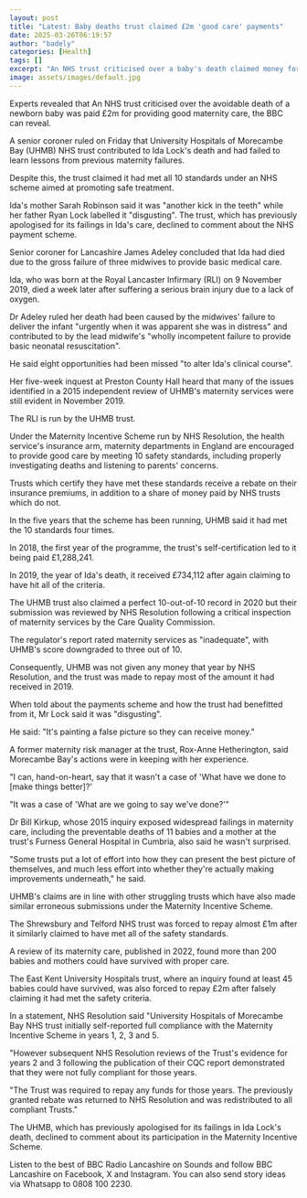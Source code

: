 ```yaml
---
layout: post
title: "Latest: Baby deaths trust claimed £2m 'good care' payments"
date: 2025-03-26T06:19:57
author: "badely"
categories: [Health]
tags: []
excerpt: "An NHS trust criticised over a baby's death claimed money for providing good care, the BBC can reveal."
image: assets/images/default.jpg
---
```


Experts revealed that An NHS trust criticised over the avoidable death of a newborn baby was paid £2m for providing good maternity care, the BBC can reveal.

A senior coroner ruled on Friday that University Hospitals of Morecambe Bay (UHMB) NHS trust contributed to Ida Lock's death and had failed to learn lessons from previous maternity failures.

Despite this, the trust claimed it had met all 10 standards under an NHS scheme aimed at promoting safe treatment.

Ida's mother Sarah Robinson said it was "another kick in the teeth" while her father Ryan Lock labelled it "disgusting". The trust, which has previously apologised for its failings in Ida's care, declined to comment about the NHS payment scheme.

Senior coroner for Lancashire James Adeley concluded that Ida had died due to the gross failure of three midwives to provide basic medical care.

Ida, who was born at the Royal Lancaster Infirmary (RLI) on 9 November 2019, died a week later after suffering a serious brain injury due to a lack of oxygen.

Dr Adeley ruled her death had been caused by the midwives' failure to deliver the infant "urgently when it was apparent she was in distress" and contributed to by the lead midwife's "wholly incompetent failure to provide basic neonatal resuscitation".

He said eight opportunities had been missed "to alter Ida's clinical course".

Her five-week inquest at Preston County Hall heard that many of the issues identified in a 2015 independent review of UHMB's maternity services were still evident in November 2019.

The RLI is run by the UHMB trust.

Under the Maternity Incentive Scheme run by NHS Resolution, the health service's insurance arm, maternity departments in England are encouraged to provide good care by meeting 10 safety standards, including properly investigating deaths and listening to parents' concerns.

Trusts which certify they have met these standards receive a rebate on their insurance premiums, in addition to a share of money paid by NHS trusts which do not.

In the five years that the scheme has been running, UHMB said it had met the 10 standards four times.

In 2018, the first year of the programme, the trust's self-certification led to it being paid £1,288,241.

In 2019, the year of Ida's death, it received £734,112 after again claiming to have hit all of the criteria.

The UHMB trust also claimed a perfect 10-out-of-10 record in 2020 but their submission was reviewed by NHS Resolution following a critical inspection of maternity services by the Care Quality Commission.

The regulator's report rated maternity services as "inadequate", with UHMB's score downgraded to three out of 10.

Consequently, UHMB was not given any money that year by NHS Resolution, and the trust was made to repay most of the amount it had received in 2019.

When told about the payments scheme and how the trust had benefitted from it, Mr Lock said it was "disgusting". 

He said: "It's painting a false picture so they can receive money."

A former maternity risk manager at the trust, Rox-Anne Hetherington, said Morecambe Bay's actions were in keeping with her experience.

"I can, hand-on-heart, say that it wasn't a case of 'What have we done to [make things better]?'

"It was a case of 'What are we going to say we've done?'"

Dr Bill Kirkup, whose 2015 inquiry exposed widespread failings in maternity care, including the preventable deaths of 11 babies and a mother at the trust's Furness General Hospital in Cumbria, also said he wasn't surprised.

"Some trusts put a lot of effort into how they can present the best picture of themselves, and much less effort into whether they're actually making improvements underneath," he said.

UHMB's claims are in line with other struggling trusts which have also made similar erroneous submissions under the Maternity Incentive Scheme.

The Shrewsbury and Telford NHS trust was forced to repay almost £1m after it similarly claimed to have met all of the safety standards. 

A review of its maternity care, published in 2022, found more than 200 babies and mothers could have survived with proper care.

The East Kent University Hospitals trust, where an inquiry found at least 45 babies could have survived, was also forced to repay £2m after falsely claiming it had met the safety criteria.

In a statement, NHS Resolution said "University Hospitals of Morecambe Bay NHS trust initially self-reported full compliance with the Maternity Incentive Scheme in years 1, 2, 3 and 5.

"However subsequent NHS Resolution reviews of the Trust's evidence for years 2 and 3 following the publication of their CQC report demonstrated that they were not fully compliant for those years.

"The Trust was required to repay any funds for those years. The previously granted rebate was returned to NHS Resolution and was redistributed to all compliant Trusts."

The UHMB, which has previously apologised for its failings in Ida Lock's death, declined to comment about its participation in the Maternity Incentive Scheme.

Listen to the best of BBC Radio Lancashire on Sounds and follow BBC Lancashire on Facebook, X and Instagram. You can also send story ideas via Whatsapp to 0808 100 2230.

